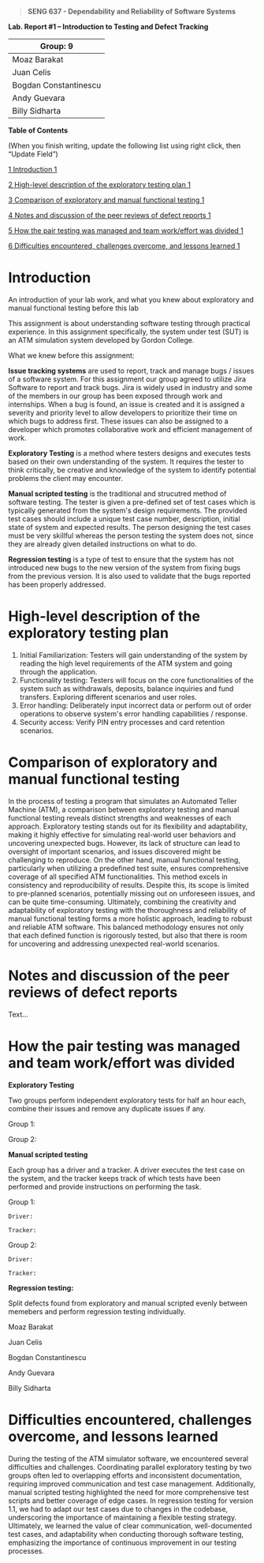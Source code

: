 > **SENG 637 - Dependability and Reliability of Software Systems**

**Lab. Report \#1 – Introduction to Testing and Defect Tracking**

| Group: 9               |
| ---------------------- |
| Moaz Barakat           |
| Juan Celis             |
| Bogdan Constantinescu |
| Andy Guevara          |
| Billy Sidharta         |

**Table of Contents**

(When you finish writing, update the following list using right click, then
“Update Field”)

[1 Introduction	1](#_Toc439194677)

[2 High-level description of the exploratory testing plan	1](#_Toc439194678)

[3 Comparison of exploratory and manual functional testing	1](#_Toc439194679)

[4 Notes and discussion of the peer reviews of defect reports	1](#_Toc439194680)

[5 How the pair testing was managed and team work/effort was
divided	1](#_Toc439194681)

[6 Difficulties encountered, challenges overcome, and lessons
learned	1](#_Toc439194682)

# Introduction

An introduction of your lab work, and what you knew about exploratory and manual
functional testing before this lab

This assignment is about understanding software testing through practical experience. In this assignment specifically, the system under test (SUT) is an ATM simulation system developed by Gordon College. 

What we knew before this assignment:

**Issue tracking systems** are used to report, track and manage bugs / issues of a software system. For this assignment our group agreed to utilize Jira Software to report and track bugs. Jira is widely used in industry and some of the members in our group has been exposed through work and internships. When a bug is found, an issue is created and it is assigned a severity and priority level to allow developers to prioritize their time on which bugs to address first. These issues can also be assigned to a developer which promotes collaborative work and efficient management of work.

**Exploratory Testing** is a method where testers designs and executes tests based on their own understanding of the system. It requires the tester to think critically, be creative and knowledge of the system to identify potential problems the client may encounter. 

**Manual scripted testing** is the traditional and strucutred method of software testing. The tester is given a pre-defined set of test cases which is typically generated from the system's design requirements. The provided test cases should include a unique test case number, description, initial state of system and expected results. The person designing the test cases must be very skillful whereas the person testing the system does not, since they are already given detailed instructions on what to do. 

**Regression testing** is a type of test to ensure that the system has not introduced new bugs to the new version of the system from fixing bugs from the previous version. It is also used to validate that the bugs reported has been properly addressed. 

# High-level description of the exploratory testing plan

1. Initial Familiarization: Testers will gain understanding of the system by reading the high level requirements of the ATM system and going through the application.
2. Functionality testing: Testers will focus on the core functionalities of the system such as withdrawals, deposits, balance inquiries and fund transfers. Exploring different scenarios and user roles.
3. Error handling: Deliberately input incorrect data or perform out of order operations to observe system's error handling capabilities / response.
4. Security access: Verify PIN entry processes and card retention scenarios.

# Comparison of exploratory and manual functional testing

In the process of testing a program that simulates an Automated Teller Machine (ATM), a comparison between exploratory testing and manual functional testing reveals distinct strengths and weaknesses of each approach. Exploratory testing stands out for its flexibility and adaptability, making it highly effective for simulating real-world user behaviors and uncovering unexpected bugs. However, its lack of structure can lead to oversight of important scenarios, and issues discovered might be challenging to reproduce. On the other hand, manual functional testing, particularly when utilizing a predefined test suite, ensures comprehensive coverage of all specified ATM functionalities. This method excels in consistency and reproducibility of results. Despite this, its scope is limited to pre-planned scenarios, potentially missing out on unforeseen issues, and can be quite time-consuming. Ultimately, combining the creativity and adaptability of exploratory testing with the thoroughness and reliability of manual functional testing forms a more holistic approach, leading to robust and reliable ATM software. This balanced methodology ensures not only that each defined function is rigorously tested, but also that there is room for uncovering and addressing unexpected real-world scenarios.
# Notes and discussion of the peer reviews of defect reports

Text…

# How the pair testing was managed and team work/effort was divided

**Exploratory Testing**

Two groups perform independent exploratory tests for half an hour each, combine their issues and remove any duplicate issues if any. 

Group 1:

Group 2: 

**Manual scripted testing**

Each group has a driver and a tracker. A driver executes the test case on the system, and the tracker keeps track of which tests have been performed and provide instructions on performing the task.

Group 1:

    Driver:

    Tracker:

Group 2:

    Driver:

    Tracker:

**Regression testing:**

Split defects found from exploratory and manual scripted evenly between memebers and perform regression testing individually. 

Moaz Barakat

Juan Celis

Bogdan Constantinescu

Andy Guevara

Billy Sidharta

# Difficulties encountered, challenges overcome, and lessons learned
During the testing of the ATM simulator software, we encountered several difficulties and challenges. Coordinating parallel exploratory testing by two groups often led to overlapping efforts and inconsistent documentation, requiring improved communication and test case management. Additionally, manual scripted testing highlighted the need for more comprehensive test scripts and better coverage of edge cases. In regression testing for version 1.1, we had to adapt our test cases due to changes in the codebase, underscoring the importance of maintaining a flexible testing strategy. Ultimately, we learned the value of clear communication, well-documented test cases, and adaptability when conducting thorough software testing, emphasizing the importance of continuous improvement in our testing processes.
